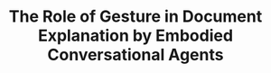 ---
name: "The Role Of Gesture In Document"
title: "The Role of Gesture in Document Explanation by Embodied Conversational Agents"
project: null
event: "International Journal of Semantic Computing, Vol. 2, No. 1, 47-70"
authors:
- name: "Bickmore, T.."
- name: "Pfeifer, L.."
- name: "Yin, L.."
year: 2008
resources:
- name: "SemanticComputing"
  src: "SemanticComputing.pdf"
external_url: null
draft: false
---